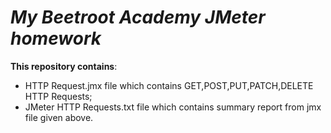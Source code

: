 # _**My Beetroot Academy JMeter homework**_

 **This repository contains**:
 - HTTP Request.jmx file which contains GET,POST,PUT,PATCH,DELETE HTTP Requests;
 - JMeter HTTP Requests.txt file which contains summary report from jmx file given above.
